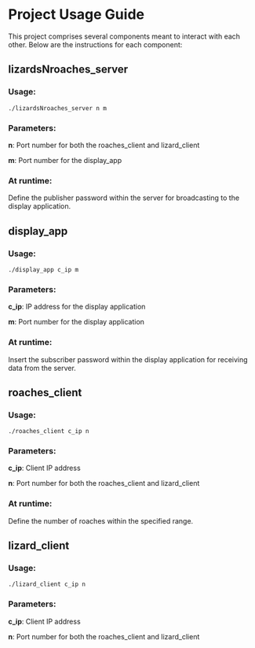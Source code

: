 # Project Usage Guide
This project comprises several components meant to interact with each other. Below are the instructions for each component:


## lizardsNroaches_server

### Usage:
```./lizardsNroaches_server n m```

### Parameters:
**n**: Port number for both the roaches_client and lizard_client

**m**: Port number for the display_app

### At runtime:
Define the publisher password within the server for broadcasting to the display application.


## display_app

### Usage:
```./display_app c_ip m```

### Parameters:

**c_ip**: IP address for the display application

**m**: Port number for the display application

### At runtime:
Insert the subscriber password within the display application for receiving data from the server.


## roaches_client

### Usage:
```./roaches_client c_ip n```

### Parameters:
**c_ip**: Client IP address

**n**: Port number for both the roaches_client and lizard_client

### At runtime:
Define the number of roaches within the specified range.


## lizard_client

### Usage:
```./lizard_client c_ip n```

### Parameters:
**c_ip**: Client IP address

**n**: Port number for both the roaches_client and lizard_client

